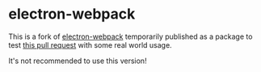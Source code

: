 # electron-webpack

This is a fork of [electron-webpack][] temporarily published as a package to test [this pull request][] with some real world usage.

It's not recommended to use this version!

[electron-webpack]:https://github.com/electron-userland/electron-webpack/
[this pull request]:https://github.com/electron-userland/electron-webpack/pull/108
